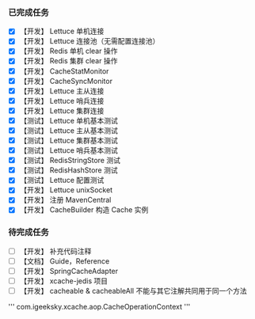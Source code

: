 ### 已完成任务

-[X] 【开发】 Lettuce 单机连接
-[X] 【开发】 Lettuce 连接池（无需配置连接池）
-[X] 【开发】 Redis 单机 clear 操作
-[X] 【开发】 Redis 集群 clear 操作
-[X] 【开发】 CacheStatMonitor
-[X] 【开发】 CacheSyncMonitor
-[X] 【开发】 Lettuce 主从连接
-[X] 【开发】 Lettuce 哨兵连接
-[X] 【开发】 Lettuce 集群连接
-[X] 【测试】 Lettuce 单机基本测试
-[X] 【测试】 Lettuce 主从基本测试
-[X] 【测试】 Lettuce 集群基本测试
-[X] 【测试】 Lettuce 哨兵基本测试
-[X] 【测试】 RedisStringStore 测试
-[X] 【测试】 RedisHashStore 测试
-[X] 【测试】 Lettuce 配置测试
-[X] 【开发】 Lettuce unixSocket
-[X] 【开发】 注册 MavenCentral
-[X] 【开发】 CacheBuilder 构造 Cache 实例

### 待完成任务

-[ ] 【开发】 补充代码注释
-[ ] 【文档】 Guide，Reference
-[ ] 【开发】 SpringCacheAdapter
-[ ] 【开发】 xcache-jedis 项目
-[ ] 【开发】 cacheable & cacheableAll 不能与其它注解共同用于同一个方法 

'''
com.igeeksky.xcache.aop.CacheOperationContext
'''

